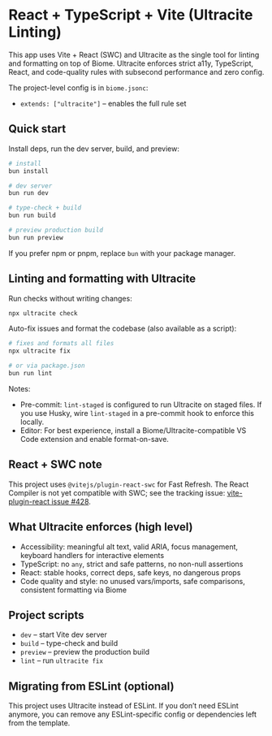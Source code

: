 # React + TypeScript + Vite (Ultracite Linting)

This app uses Vite + React (SWC) and Ultracite as the single tool for linting and formatting on top of Biome. Ultracite enforces strict a11y, TypeScript, React, and code-quality rules with subsecond performance and zero config.

The project-level config is in `biome.jsonc`:

- `extends: ["ultracite"]` – enables the full rule set

## Quick start

Install deps, run the dev server, build, and preview:

```sh
# install
bun install

# dev server
bun run dev

# type-check + build
bun run build

# preview production build
bun run preview
```

If you prefer npm or pnpm, replace `bun` with your package manager.

## Linting and formatting with Ultracite

Run checks without writing changes:

```sh
npx ultracite check
```

Auto-fix issues and format the codebase (also available as a script):

```sh
# fixes and formats all files
npx ultracite fix

# or via package.json
bun run lint
```

Notes:

- Pre-commit: `lint-staged` is configured to run Ultracite on staged files. If you use Husky, wire `lint-staged` in a pre-commit hook to enforce this locally.
- Editor: For best experience, install a Biome/Ultracite-compatible VS Code extension and enable format-on-save.

## React + SWC note

This project uses `@vitejs/plugin-react-swc` for Fast Refresh. The React Compiler is not yet compatible with SWC; see the tracking issue: [vite-plugin-react issue #428](https://github.com/vitejs/vite-plugin-react/issues/428).

## What Ultracite enforces (high level)

- Accessibility: meaningful alt text, valid ARIA, focus management, keyboard handlers for interactive elements
- TypeScript: no `any`, strict and safe patterns, no non-null assertions
- React: stable hooks, correct deps, safe keys, no dangerous props
- Code quality and style: no unused vars/imports, safe comparisons, consistent formatting via Biome

## Project scripts

- `dev` – start Vite dev server
- `build` – type-check and build
- `preview` – preview the production build
- `lint` – run `ultracite fix`

## Migrating from ESLint (optional)

This project uses Ultracite instead of ESLint. If you don’t need ESLint anymore, you can remove any ESLint-specific config or dependencies left from the template.
